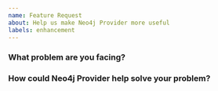 ```yaml
---
name: Feature Request
about: Help us make Neo4j Provider more useful
labels: enhancement
---
```

<!--
Thank you for helping to improve Neo4j Provider!

Please be sure to search for open issues before raising a new one. We use issues
for bug reports and feature requests. Please find us at https://slack.crossplane.io
for questions, support, and discussion.
-->

### What problem are you facing?
<!--
Please tell us a little about your use case - it's okay if it's hypothetical!
Leading with this context helps frame the feature request so we can ensure we
implement it sensibly.
--->

### How could Neo4j Provider help solve your problem?
<!--
Let us know how you think Neo4j Provider could help with your use case.
-->

